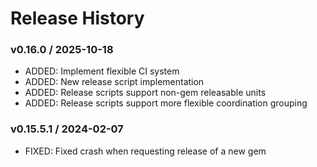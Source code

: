# Release History

### v0.16.0 / 2025-10-18

* ADDED: Implement flexible CI system
* ADDED: New release script implementation
* ADDED: Release scripts support non-gem releasable units
* ADDED: Release scripts support more flexible coordination grouping

### v0.15.5.1 / 2024-02-07

* FIXED: Fixed crash when requesting release of a new gem
